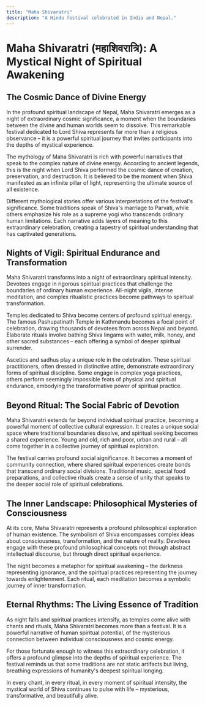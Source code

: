 ```yaml
---
title: "Maha Shivaratri"
description: "A Hindu festival celebrated in India and Nepal."
---
```


# Maha Shivaratri (महाशिवरात्रि): A Mystical Night of Spiritual Awakening

## The Cosmic Dance of Divine Energy

In the profound spiritual landscape of Nepal, Maha Shivaratri emerges as a night of extraordinary cosmic significance, a moment when the boundaries between the divine and human worlds seem to dissolve. This remarkable festival dedicated to Lord Shiva represents far more than a religious observance – it is a powerful spiritual journey that invites participants into the depths of mystical experience.

The mythology of Maha Shivaratri is rich with powerful narratives that speak to the complex nature of divine energy. According to ancient legends, this is the night when Lord Shiva performed the cosmic dance of creation, preservation, and destruction. It is believed to be the moment when Shiva manifested as an infinite pillar of light, representing the ultimate source of all existence.

Different mythological stories offer various interpretations of the festival's significance. Some traditions speak of Shiva's marriage to Parvati, while others emphasize his role as a supreme yogi who transcends ordinary human limitations. Each narrative adds layers of meaning to this extraordinary celebration, creating a tapestry of spiritual understanding that has captivated generations.

## Nights of Vigil: Spiritual Endurance and Transformation

Maha Shivaratri transforms into a night of extraordinary spiritual intensity. Devotees engage in rigorous spiritual practices that challenge the boundaries of ordinary human experience. All-night vigils, intense meditation, and complex ritualistic practices become pathways to spiritual transformation.

Temples dedicated to Shiva become centers of profound spiritual energy. The famous Pashupatinath Temple in Kathmandu becomes a focal point of celebration, drawing thousands of devotees from across Nepal and beyond. Elaborate rituals involve bathing Shiva lingams with water, milk, honey, and other sacred substances – each offering a symbol of deeper spiritual surrender.

Ascetics and sadhus play a unique role in the celebration. These spiritual practitioners, often dressed in distinctive attire, demonstrate extraordinary forms of spiritual discipline. Some engage in complex yoga practices, others perform seemingly impossible feats of physical and spiritual endurance, embodying the transformative power of spiritual practice.

## Beyond Ritual: The Social Fabric of Devotion

Maha Shivaratri extends far beyond individual spiritual practice, becoming a powerful moment of collective cultural expression. It creates a unique social space where traditional boundaries dissolve, and spiritual seeking becomes a shared experience. Young and old, rich and poor, urban and rural – all come together in a collective journey of spiritual exploration.

The festival carries profound social significance. It becomes a moment of community connection, where shared spiritual experiences create bonds that transcend ordinary social divisions. Traditional music, special food preparations, and collective rituals create a sense of unity that speaks to the deeper social role of spiritual celebrations.

## The Inner Landscape: Philosophical Mysteries of Consciousness

At its core, Maha Shivaratri represents a profound philosophical exploration of human existence. The symbolism of Shiva encompasses complex ideas about consciousness, transformation, and the nature of reality. Devotees engage with these profound philosophical concepts not through abstract intellectual discourse, but through direct spiritual experience.

The night becomes a metaphor for spiritual awakening – the darkness representing ignorance, and the spiritual practices representing the journey towards enlightenment. Each ritual, each meditation becomes a symbolic journey of inner transformation.

## Eternal Rhythms: The Living Essence of Tradition

As night falls and spiritual practices intensify, as temples come alive with chants and rituals, Maha Shivaratri becomes more than a festival. It is a powerful narrative of human spiritual potential, of the mysterious connection between individual consciousness and cosmic energy.

For those fortunate enough to witness this extraordinary celebration, it offers a profound glimpse into the depths of spiritual experience. The festival reminds us that some traditions are not static artifacts but living, breathing expressions of humanity's deepest spiritual longing.

In every chant, in every ritual, in every moment of spiritual intensity, the mystical world of Shiva continues to pulse with life – mysterious, transformative, and beautifully alive.